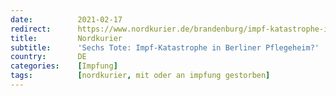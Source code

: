 ```yaml
---
date:          2021-02-17
redirect:      https://www.nordkurier.de/brandenburg/impf-katastrophe-in-berliner-pflegeheim-1742475902.html
title:         Nordkurier
subtitle:      'Sechs Tote: Impf-Katastrophe in Berliner Pflegeheim?'
country:       DE
categories:    [Impfung]
tags:          [nordkurier, mit oder an impfung gestorben]
---
```

